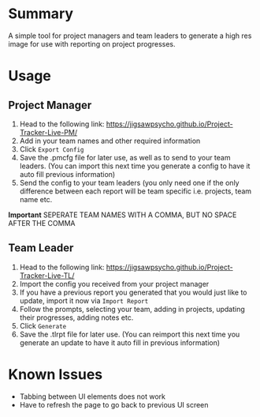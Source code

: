 # Summary
A simple tool for project managers and team leaders to generate a high res image for use with reporting on project progresses.

# Usage
## Project Manager
1. Head to the following link: https://jigsawpsycho.github.io/Project-Tracker-Live-PM/
2. Add in your team names and other required information
3. Click `Export Config`
4. Save the .pmcfg file for later use, as well as to send to your team leaders. (You can import this next time you generate a config to have it auto fill previous information)
5. Send the config to your team leaders (you only need one if the only difference between each report will be team specific i.e. projects, team name etc.

**Important** SEPERATE TEAM NAMES WITH A COMMA, BUT NO SPACE AFTER THE COMMA

## Team Leader
1. Head to the following link: https://jigsawpsycho.github.io/Project-Tracker-Live-TL/
2. Import the config you received from your project manager
3. If you have a previous report you generated that you would just like to update, import it now via `Import Report`
4. Follow the prompts, selecting your team, adding in projects, updating their progresses, adding notes etc.
5. Click `Generate`
6. Save the .tlrpt file for later use. (You can reimport this next time you generate an update to have it auto fill in previous information)

# Known Issues
- Tabbing between UI elements does not work
- Have to refresh the page to go back to previous UI screen
